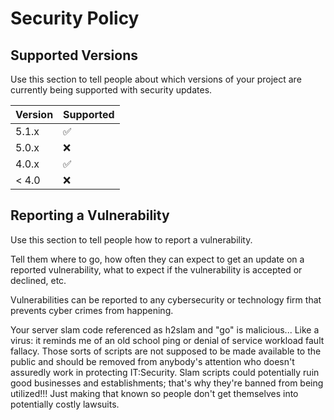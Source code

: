 # Security Policy

## Supported Versions

Use this section to tell people about which versions of your project are
currently being supported with security updates.

| Version | Supported          |
| ------- | ------------------ |
| 5.1.x   | :white_check_mark: |
| 5.0.x   | :x:                |
| 4.0.x   | :white_check_mark: |
| < 4.0   | :x:                |

## Reporting a Vulnerability

Use this section to tell people how to report a vulnerability.

Tell them where to go, how often they can expect to get an update on a
reported vulnerability, what to expect if the vulnerability is accepted or
declined, etc.

Vulnerabilities can be reported to any cybersecurity or technology firm that prevents cyber crimes from happening. 

Your server slam code referenced as h2slam and "go" is malicious... Like a virus: it reminds me of an old school ping or denial of service workload fault fallacy.  Those sorts of scripts are not supposed to be made available to the public and should be removed from anybody's attention who doesn't assuredly work in protecting IT:Security.  Slam scripts could potentially ruin good businesses and establishments; that's why they're banned from being utilized!!!  Just making that known so people don't get themselves into potentially costly lawsuits.  
